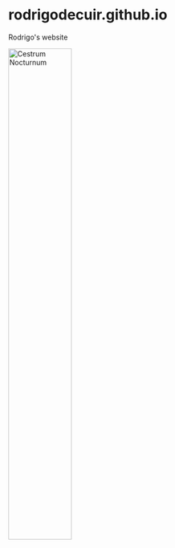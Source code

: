 # rodrigodecuir.github.io
Rodrigo's website
<!--![7](https://user-images.githubusercontent.com/110834031/204106494-aebeba62-ef16-4612-8a77-bede1eb8b918.JPG)-->
<img src="https://user-images.githubusercontent.com/110834031/204106494-aebeba62-ef16-4612-8a77-bede1eb8b918.JPG" alt="Cestrum Nocturnum" title="Solanacea" width="50%" height="50%" /> 
